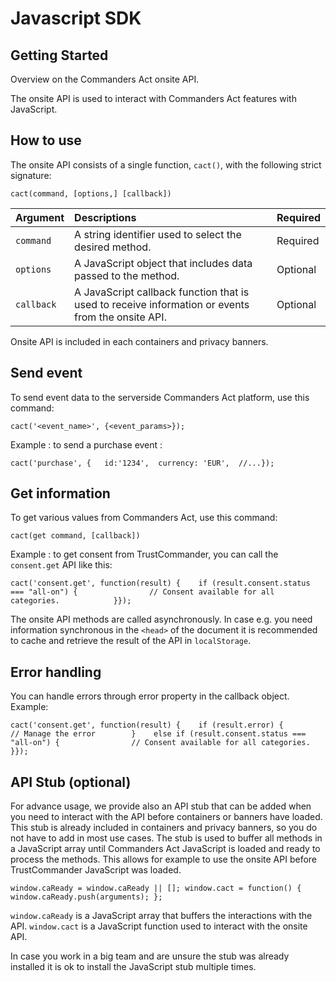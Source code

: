 # Javascript SDK

## Getting Started

Overview on the Commanders Act onsite API.

The onsite API is used to interact with Commanders Act features with JavaScript.

## How to use <a id="how-to-use"></a>

The onsite API consists of a single function, `cact()`, with the following strict signature:

```text
cact(command, [options,] [callback])
```

| Argument | Descriptions | Required |
| :--- | :--- | :--- |
| `command` | A string identifier used to select the desired method. | Required |
| `options` | A JavaScript object that includes data passed to the method. | Optional |
| `callback` | A JavaScript callback function that is used to receive information or events from the onsite API. | Optional |

Onsite API is included in each containers and privacy banners.

## Send event <a id="send-event"></a>

To send event data to the serverside Commanders Act platform, use this command:

```text
cact('<event_name>', {<event_params>});
```

Example : to send a purchase event :

```text
cact('purchase', {   id:'1234',  currency: 'EUR',  //...});
```

## Get information <a id="get-information"></a>

To get various values from Commanders Act, use this command:

```text
cact(get command, [callback])
```

Example : to get consent from TrustCommander, you can call the `consent.get` API like this:

```text
cact('consent.get', function(result) {    if (result.consent.status === "all-on") {                // Consent available for all categories.            }});
```

The onsite API methods are called asynchronously. In case e.g. you need information synchronous in the `<head>` of the document it is recommended to cache and retrieve the result of the API in `localStorage`.

## Error handling <a id="error-handling"></a>

You can handle errors through error property in the callback object. Example:

```text
cact('consent.get', function(result) {​    if (result.error) {            // Manage the error        }    else if (result.consent.status === "all-on") {                // Consent available for all categories.            }});
```

## API Stub \(optional\) <a id="api-stub-optional"></a>

For advance usage, we provide also an API stub that can be added when you need to interact with the API before containers or banners have loaded. This stub is already included in containers and privacy banners, so you do not have to add in most use cases. The stub is used to buffer all methods in a JavaScript array until Commanders Act JavaScript is loaded and ready to process the methods. This allows for example to use the onsite API before TrustCommander JavaScript was loaded.

```text
window.caReady = window.caReady || []; window.cact = function() { window.caReady.push(arguments); };
```

`window.caReady` is a JavaScript array that buffers the interactions with the API. `window.cact` is a JavaScript function used to interact with the onsite API.

In case you work in a big team and are unsure the stub was already installed it is ok to install the JavaScript stub multiple times.

